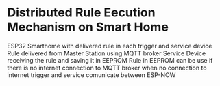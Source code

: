 # Distributed Rule Eecution Mechanism on Smart Home
ESP32 Smarthome with delivered rule in each trigger and service device
Rule delivered from Master Station using MQTT broker
Service Device receiving the rule and saving it in EEPROM 
Rule in EEPROM can be use if there is no internet connection to MQTT broker
when no connection to internet trigger and service comunicate between ESP-NOW 
